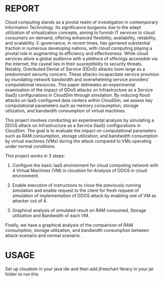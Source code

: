 # REPORT

Cloud computing stands as a pivotal realm of investigation in contemporary Information Technology. Its significance burgeons due to the adept utilization of virtualization concepts, aiming to furnish IT services to cloud consumers on-demand, offering enhanced flexibility, availability, reliability, and scalability. E-governance, in recent times, has garnered substantial traction in numerous developing nations, with cloud computing playing a pivotal role in augmenting its efficiency and effectiveness. While cloud services allure a global audience with a plethora of offerings accessible via the internet, the caveat lies in their susceptibility to security threats. Notably, Distributed Denial of Service (DDoS) attacks loom large as a predominant security concern. These attacks incapacitate service provision by inundating network bandwidth and overwhelming service providers' computational resources. This paper delineates an experimental examination of the impact of DDoS attacks on Infrastructure as a Service (IaaS) configurations in CloudSim through simulation. By inducing flood attacks on IaaS-configured data centers within CloudSim, we assess key computational parameters such as memory consumption, storage utilization, and bandwidth consumption of virtual machines.

This project involves conducting an experimental analysis by simulating a DDOS attack on Infrastructure as a Service (IaaS) configurations in CloudSim. The goal is to evaluate the impact on computational parameters such as RAM consumption, storage utilization, and bandwidth consumption by virtual machines (VMs) during the attack compared to VMs operating under normal conditions.

This project works in 3 steps:

1. Configure the basic IaaS environment for cloud computing network
with 4 Virtual Machines (VM) in cloudsim for Analysis of DDOS in cloud
environment. 

2. Enable execution of instructions to close the previously running
simulation and enable request to the client for fresh request of simulation of
implementation of DDOS attack by enabling one of VM as attacker out of 4.

3. Graphical analysis of simulated result on RAM consumed, Storage
utilization and Bandwidth of each VM.

Finally, we have a graphical analysis of the comparison of RAM consumption, storage utilization, and bandwidth consumption between attack-scenario and normal scenario.

# USAGE

Set up cloudsim in your java ide and then add jfreechart library in your jar folder to run this
